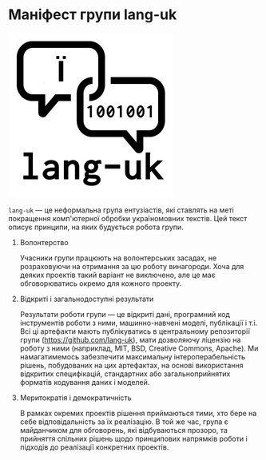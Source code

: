 # Маніфест групи lang-uk

![lang-uk](lang-uk.png)

`lang-uk` — це неформальна група ентузіастів, які ставлять на меті покращення комп'ютерної обробки україномовних текстів.
Цей текст описує принципи, на яких будується робота групи.

1. Волонтерство

    Учасники групи працюють на волонтерських засадах, не розраховуючи на отримання за цю роботу винагороди.
Хоча для деяких проектів такий варіант не виключено, але це має обговорюватись окремо для кожного проекту.

2. Відкриті і загальнодоступні результати

    Результати роботи групи — це відкриті дані, програмний код інструментів роботи з ними, машинно-навчені моделі, публікації і т.і.
Всі ці артефакти мають публікуватись в центральному репозиторії групи (https://github.com/lang-uk),
мати дозволяючу ліцензію на роботу з ними (наприклад, MIT, BSD, Creative Commons, Apache). Ми намагатимемось забезпечити максимальну інтероперабельність рішень, побудованих на цих артефактах, на основі використання відкритих специфікацій, стандартних або загальноприйнятих форматів кодування даних і моделей.

3. Меритократія і демократичність

    В рамках окремих проектів рішення приймаються тими, хто бере на себе відповідальність за їх реалізацію.
В той же час, група є майданчиком для обговорень, які відбуваються прозоро, та прийняття спільних рішень щодо принципових напрямків роботи і підходів до реалізації конкретних проектів.

